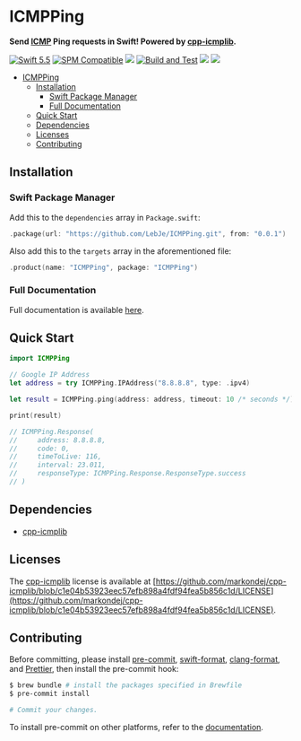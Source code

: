 # ICMPPing

**Send [ICMP](https://en.wikipedia.org/wiki/Internet_Control_Message_Protocol) Ping requests in Swift! Powered by [cpp-icmplib](https://github.com/markondej/cpp-icmplib).**

[![Swift 5.5](https://img.shields.io/badge/Swift-5.5-brightgreen?logo=swift)](https://swift.org)
[![SPM Compatible](https://img.shields.io/badge/SPM-compatible-brightgreen.svg)](https://swift.org/package-manager)
[![](https://img.shields.io/github/v/tag/LebJe/ICMPPing)](https://github.com/LebJe/ICMPPing/releases)
[![Build and Test](https://github.com/LebJe/ICMPPing/workflows/Build%20and%20Test/badge.svg)](https://github.com/LebJe/ICMPPing/actions?query=workflow%3A%22Build+and+Test%22)
[![](https://img.shields.io/endpoint?url=https%3A%2F%2Fswiftpackageindex.com%2Fapi%2Fpackages%2FLebJe%2FICMPPing%2Fbadge%3Ftype%3Dswift-versions)](https://swiftpackageindex.com/LebJe/ICMPPing)
[![](https://img.shields.io/endpoint?url=https%3A%2F%2Fswiftpackageindex.com%2Fapi%2Fpackages%2FLebJe%2FICMPPing%2Fbadge%3Ftype%3Dplatforms)](https://swiftpackageindex.com/LebJe/ICMPPing)

<!--ts-->

-   [ICMPPing](#icmpping)
    -   [Installation](#installation)
        -   [Swift Package Manager](#swift-package-manager)
        -   [Full Documentation](#full-documentation)
    -   [Quick Start](#quick-start)
    -   [Dependencies](#dependencies)
    -   [Licenses](#licenses)
    -   [Contributing](#contributing)

<!-- Added by: lebje, at: Sun Oct 23 21:44:53 EDT 2022 -->

<!--te-->

## Installation

### Swift Package Manager

Add this to the `dependencies` array in `Package.swift`:

```swift
.package(url: "https://github.com/LebJe/ICMPPing.git", from: "0.0.1")
```

Also add this to the `targets` array in the aforementioned file:

```swift
.product(name: "ICMPPing", package: "ICMPPing")
```

### Full Documentation

Full documentation is available [here](https://lebje.github.io/ICMPPing/documentation/icmpping/).

## Quick Start

```swift
import ICMPPing

// Google IP Address
let address = try ICMPPing.IPAddress("8.8.8.8", type: .ipv4)

let result = ICMPPing.ping(address: address, timeout: 10 /* seconds */)

print(result)

// ICMPPing.Response(
//     address: 8.8.8.8,
//     code: 0,
//     timeToLive: 116,
//     interval: 23.011,
//     responseType: ICMPPing.Response.ResponseType.success
// )
```

## Dependencies

-   [cpp-icmplib](https://github.com/markondej/cpp-icmplib/)

## Licenses

The [cpp-icmplib](https://github.com/markondej/cpp-icmplib/) license is available at [https://github.com/markondej/cpp-icmplib/blob/c1e04b53923eec57efb898a4fdf94fea5b856c1d/LICENSE](https://github.com/markondej/cpp-icmplib/blob/c1e04b53923eec57efb898a4fdf94fea5b856c1d/LICENSE).

## Contributing

Before committing, please install [pre-commit](https://pre-commit.com), [swift-format](https://github.com/nicklockwood/SwiftFormat), [clang-format](https://clang.llvm.org/docs/ClangFormat.html), and [Prettier](https://prettier.io), then install the pre-commit hook:

```bash
$ brew bundle # install the packages specified in Brewfile
$ pre-commit install

# Commit your changes.
```

To install pre-commit on other platforms, refer to the [documentation](https://pre-commit.com/#install).
